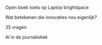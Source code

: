 Open boek toets op Laptop brightspace

Wat betekenen die innovaties nou eigenlijk?

35 vragen



AI in de journalistiek
